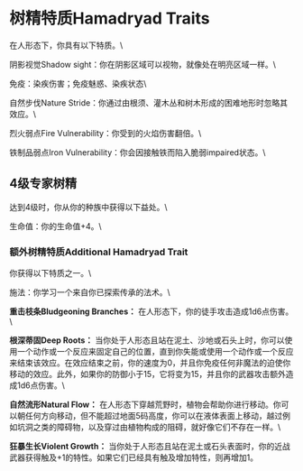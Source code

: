 # 树精特质Hamadryad Traits 

在人形态下，你具有以下特质。\

阴影视觉Shadow sight：你在阴影区域可以视物，就像处在明亮区域一样。\

免疫：染疾伤害；免疫魅惑、染疾状态\

自然步伐Nature
Stride：你通过由根须、灌木丛和树木形成的困难地形时忽略其效应。\

烈火弱点Fire Vulnerability：你受到的火焰伤害翻倍。\

铁制品弱点Iron Vulnerability：你会因接触铁而陷入脆弱impaired状态。\

## 4级专家树精 

达到4级时，你从你的种族中获得以下益处。\

生命值：你的生命值+4。\

### 额外树精特质Additional Hamadryad Trait 

你获得以下特质之一。\

施法：你学习一个来自你已探索传承的法术。\

**重击枝条Bludgeoning Branches：**
在人形态下，你的徒手攻击造成1d6点伤害。\

**根深蒂固Deep Roots：**
当你处于人形态且站在泥土、沙地或石头上时，你可以使用一个动作或一个反应来固定自己的位置，直到你失能或使用一个动作或一个反应来结束该效应。在效应结束之前，你的速度为0，并且你免疫任何非魔法的迫使你移动的效应。此外，如果你的防御小于15，它将变为15，并且你的武器攻击额外造成1d6点伤害。\

**自然流形Natural Flow：**
在人形态下穿越荒野时，植物会帮助你进行移动。你可以朝任何方向移动，但不能超过地面5码高度，你可以在液体表面上移动，越过例如坑洞之类的障碍物，以及穿过由植物构成的阻碍，就好像它们不存在一样。\

**狂暴生长Violent Growth：**
当你处于人形态且站在泥土或石头表面时，你的近战武器获得触及+1的特性。如果它们已经具有触及增加特性，则再增加1。
